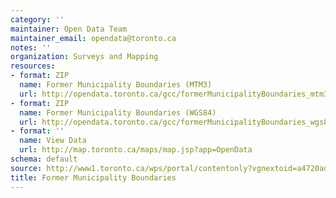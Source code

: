 ```yaml
---
category: ''
maintainer: Open Data Team
maintainer_email: opendata@toronto.ca
notes: ''
organization: Surveys and Mapping
resources:
- format: ZIP
  name: Former Municipality Boundaries (MTM3)
  url: http://opendata.toronto.ca/gcc/formerMunicipalityBoundaries_mtm3.zip
- format: ZIP
  name: Former Municipality Boundaries (WGS84)
  url: http://opendata.toronto.ca/gcc/formerMunicipalityBoundaries_wgs84.zip
- format: ''
  name: View Data
  url: http://map.toronto.ca/maps/map.jsp?app=OpenData
schema: default
source: http://www1.toronto.ca/wps/portal/contentonly?vgnextoid=a4720ad4e4030410VgnVCM10000071d60f89RCRD&vgnextchannel=1a66e03bb8d1e310VgnVCM10000071d60f89RCRD
title: Former Municipality Boundaries
---
```

